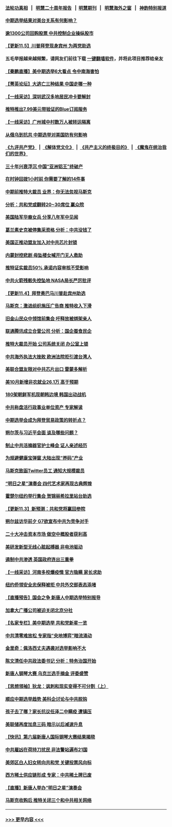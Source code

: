 #### [法轮功真相](https://github.com/gfw-breaker/truth/blob/master/README.md?t=0) &nbsp;&nbsp;|&nbsp;&nbsp; [明慧二十周年报告](https://github.com/gfw-breaker/mh-reports/blob/master/README.md?t=0) &nbsp;&nbsp;|&nbsp;&nbsp;[明慧期刊](https://github.com/gfw-breaker/mh-qikan) &nbsp;&nbsp;|&nbsp;&nbsp; [明慧海外之窗](https://github.com/gfw-breaker/mh-news/blob/master/README.md?t=0) &nbsp;&nbsp;|&nbsp;&nbsp; [神韵特别报道](https://github.com/gfw-breaker/mh-news/blob/master/shenyun.md?t=0)
#### [中期选举结果对美台关系有何影响？](../pages/nf4514/n13859857.md?t=11061850) 
#### [逾1300公司回购股票 中共控制企业操纵股市](../pages/nf4514/n13860391.md?t=11061850) 
#### [【更新11.5】川普拜登现身宾州 为两党助选](../pages/nf4514/n13860112.md?t=11061850) 
#### 五毛举报越来越频繁，请网友们前往下载 [一键翻墙软件](https://github.com/gfw-breaker/ssr-accounts)，并将此项目推荐给亲友
#### [【秦鹏直播】美中期选举6大看点 令中南海害怕](../pages/nf4514/n13860296.md?t=11061850) 
#### [【菁英论坛】大逃亡三种结果 中国走哪一种](../pages/nf4514/n13860290.md?t=11061850) 
#### [【一线采访】深圳武汉多地居民冲卡要解封](../pages/nf4514/n13860278.md?t=11061850) 
#### [推特推出7.99美元带验证的Blue订阅服务](../pages/nf4514/n13860256.md?t=11061850) 
#### [【一线采访】广州城中村数万人被转运隔离](../pages/nf4514/n13860244.md?t=11061850) 
#### [从俄乌到抗共 中期选举对美国防有何影响](../pages/nf4514/n13860228.md?t=11061850) 
#### [《九评共产党》](https://github.com/begood0513/9ping.md/blob/master/README.md) &nbsp;|&nbsp; [《解体党文化》](../../../../jtdwh.md/blob/master/README.md)  &nbsp;|&nbsp; [《共产主义的终极目的》](../../../../gczydzjmd.md/blob/master/README.md) &nbsp;|&nbsp; [《魔鬼在统治我们的世界》](../../../../mgztzwmdsj.md/blob/master/README.md) 
#### [三十年兴衰浮沉 中国“亚洲铝王”终破产](../pages/nf4514/n13859989.md?t=11061850) 
#### [在时钟回拨1小时前 你需要了解的14件事](../pages/nf4514/n13860155.md?t=11061850) 
#### [中期前推特大裁员 业界：你无法忽视马斯克](../pages/nf4514/n13860145.md?t=11061850) 
#### [分析：共和党或翻转20~30席位 赢众院](../pages/nf4514/n13860126.md?t=11061850) 
#### [美国陆军华裔女兵 分享八年军中见闻](../pages/nf4514/n13859920.md?t=11061850) 
#### [葛兰素史克被停集采资格 分析：中共没钱了](../pages/nf4514/n13860024.md?t=11061850) 
#### [美国正推动盟友加入对中共芯片封锁](../pages/nf4514/n13859981.md?t=11061850) 
#### [内蒙封控悲剧 母坠楼女喊开门无人救助](../pages/nf4514/n13859877.md?t=11061850) 
#### [推特证实裁员50% 承诺内容审核不受影响](../pages/nf4514/n13859880.md?t=11061850) 
#### [中共火箭残骸失控坠地 NASA局长严厉批评](../pages/nf4514/n13859814.md?t=11061850) 
#### [【更新11.4】拜登奥巴马川普赴宾州助选](../pages/nf4514/n13859517.md?t=11061850) 
#### [马斯克：激进组织施压广告商 推特收入下滑](../pages/nf4514/n13859705.md?t=11061850) 
#### [旧金山民众中领馆前集会 吁释放被绑架亲人](../pages/nf4514/n13859195.md?t=11061850) 
#### [联通腾讯成立合营公司 分析：国企蚕食民企](../pages/nf4514/n13858102.md?t=11061850) 
#### [推特大裁员开始 公司系统关闭 办公室上锁](../pages/nf4514/n13859659.md?t=11061850) 
#### [中共海外执法大挫败 欧洲法院拒引渡台湾人](../pages/nf4514/n13859684.md?t=11061850) 
#### [美联合盟友限对中共芯片出口 雷蒙多解析](../pages/nf4514/n13859663.md?t=11061850) 
#### [美10月新增非农就业26.1万 高于预期](../pages/nf4514/n13859610.md?t=11061850) 
#### [180架朝鲜军机现朝韩边境 韩国出动战机](../pages/nf4514/n13859552.md?t=11061850) 
#### [中共称盘活行政事业单位资产 专家解读](../pages/nf4514/n13859424.md?t=11061850) 
#### [中期选举会成为拜登贸易政策的转折点？](../pages/nf4514/n13859073.md?t=11061850) 
#### [朔尔茨与习近平会面 谈及哪些问题？](../pages/nf4514/n13859372.md?t=11061850) 
#### [制止中共活摘器官护士峰会 证人亲述经历](../pages/nf4514/n13859007.md?t=11061850) 
#### [为规避健康宝弹窗 大陆出现“养码”产业](../pages/nf4514/n13859373.md?t=11061850) 
#### [马斯克致函Twitter员工 通知大规模裁员](../pages/nf4514/n13859193.md?t=11061850) 
#### [“明日之星”演奏会 四代艺术家再现古典辉煌](../pages/nf4514/n13859070.md?t=11061850) 
#### [霍楚尔纽约举行集会 贺锦丽希拉里站台助选](../pages/nf4514/n13859085.md?t=11061850) 
#### [【更新11.3】新预测：共和党将赢回参院](../pages/nf4514/n13858154.md?t=11061850) 
#### [朔尔兹访华前夕 G7欲宣布中共为竞争对手](../pages/nf4514/n13858624.md?t=11061850) 
#### [二十大冲击资本市场 做空中概股者获利高](../pages/nf4514/n13858605.md?t=11061850) 
#### [美研发新型无线心脏起搏器 非电池驱动](../pages/nf4514/n13858493.md?t=11061850) 
#### [遏制中共渗透 英国政府连出三重拳](../pages/nf4514/n13858971.md?t=11061850) 
#### [【一线采访】河南多校爆疫情 官方隐瞒 家长求助](../pages/nf4514/n13858608.md?t=11061850) 
#### [纽约侨领安全忠保释被拒 中共外交部表态添堵](../pages/nf4514/n13858406.md?t=11061850) 
#### [【直播预告】国会之争 新唐人中期选举特别报导](../pages/nf4514/n13858223.md?t=11061850) 
#### [加拿大广播公司被迫关闭北京分社](../pages/nf4514/n13858207.md?t=11061850) 
#### [【名家专栏】美中期选举 共和党新星一览](../pages/nf4514/n13857936.md?t=11061850) 
#### [中共清零难放松 专家指“央地博弈”暗流涌动](../pages/nf4514/n13858507.md?t=11061850) 
#### [金里奇：佩洛西丈夫遇袭对选举影响不大](../pages/nf4514/n13858518.md?t=11061850) 
#### [陈文清任中共政法委书记 分析：特务治国开始](../pages/nf4514/n13858478.md?t=11061850) 
#### [新唐人钢琴大赛 乌克兰选手摘金 评委盛赞](../pages/nf4514/n13858297.md?t=11061850) 
#### [【思想领袖】狄龙：讽刺和现实变得不可分割（上）](../pages/nf4514/n13840955.md?t=11061850) 
#### [顺应中期选举趋势 美科企讨论与中共脱钩](../pages/nf4514/n13858233.md?t=11061850) 
#### [孩子去了哪？家长抗议任泽二中瞒疫 遭镇压](../pages/nf4514/n13857848.md?t=11061850) 
#### [美联储再度加息三码 暗示以后减速升息](../pages/nf4514/n13858133.md?t=11061850) 
#### [【快讯】第六届新唐人国际钢琴大赛结果揭晓](../pages/nf4514/n13858143.md?t=11061850) 
#### [中共雇凶在荷持刀扰民 非法警站遍布21国](../pages/nf4514/n13858096.md?t=11061850) 
#### [美郊区白人妇女转向共和党 关键投票风向标](../pages/nf4514/n13858125.md?t=11061850) 
#### [西方稀土供应链形成 专家：中共稀土牌已废](../pages/nf4514/n13857670.md?t=11061850) 
#### [【直播】新唐人举办“明日之星”演奏会](../pages/nf4514/n13856862.md?t=11061850) 
#### [马斯克收购后 推特关闭三个和中共相关网络](../pages/nf4514/n13858100.md?t=11061850) 

----
#### [ >>> 更早内容 <<< ](../indexes/nf4514-earlier.md)
